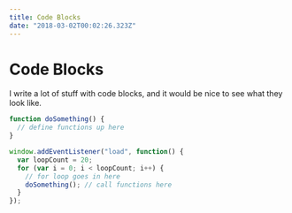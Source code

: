 ```yaml
---
title: Code Blocks
date: "2018-03-02T00:02:26.323Z"
---
```


# Code Blocks

I write a lot of stuff with code blocks, and it would be nice to see what they look like.

```javascript
function doSomething() {
  // define functions up here
}

window.addEventListener("load", function() {
  var loopCount = 20;
  for (var i = 0; i < loopCount; i++) {
    // for loop goes in here
    doSomething(); // call functions here
  }
});
```
